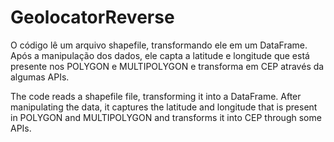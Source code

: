 # GeolocatorReverse

O código lê um arquivo shapefile, transformando ele em um DataFrame.
Após a manipulação dos dados, ele capta a latitude e longitude que está presente nos POLYGON e MULTIPOLYGON e transforma em CEP através da algumas APIs.

The code reads a shapefile file, transforming it into a DataFrame.
After manipulating the data, it captures the latitude and longitude that is present in POLYGON and MULTIPOLYGON and transforms it into CEP through some APIs.
